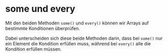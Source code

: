 # some und every

Mit den beiden Methoden `some()` und `every()` können wir Arrays auf bestimmte Konditionen überprüfen. 

Dabei unterscheiden sich diese beide 
Methoden darin, dass bei `some()` nur ein Element die Kondition erfüllen muss, während bei `every()` alle die Kondition erfüllen müssen. 